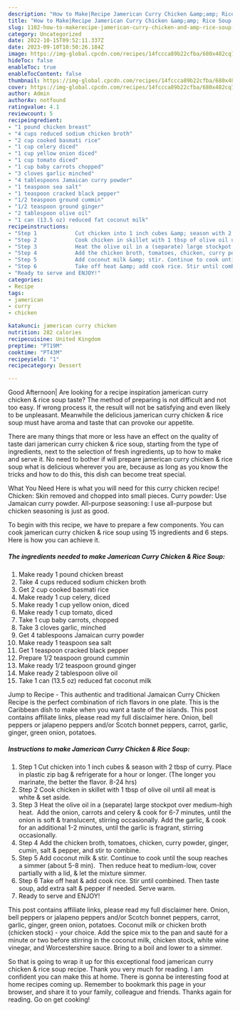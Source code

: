 ```yaml
---
description: "How to Make|Recipe Jamerican Curry Chicken &amp;amp; Rice Soup {That is Simple"
title: "How to Make|Recipe Jamerican Curry Chicken &amp;amp; Rice Soup {That is Simple"
slug: 1102-how-to-makerecipe-jamerican-curry-chicken-and-amp-rice-soup-that-is-simple
category: Uncategorized
date: 2022-10-15T09:52:11.337Z
date: 2023-09-10T10:50:26.184Z
image: https://img-global.cpcdn.com/recipes/14fccca89b22cfba/680x482cq70/jamerican-curry-chicken-rice-soup-recipe-main-photo.jpg
hideToc: false
enableToc: true
enableTocContent: false
thumbnail: https://img-global.cpcdn.com/recipes/14fccca89b22cfba/680x482cq70/jamerican-curry-chicken-rice-soup-recipe-main-photo.jpg
cover: https://img-global.cpcdn.com/recipes/14fccca89b22cfba/680x482cq70/jamerican-curry-chicken-rice-soup-recipe-main-photo.jpg
author: Admin
authorAv: notfound
ratingvalue: 4.1
reviewcount: 5
recipeingredient:
- "1 pound chicken breast"
- "4 cups reduced sodium chicken broth"
- "2 cup cooked basmati rice"
- "1 cup celery diced"
- "1 cup yellow onion diced"
- "1 cup tomato diced"
- "1 cup baby carrots chopped"
- "3 cloves garlic minched"
- "4 tablespoons Jamaican curry powder"
- "1 teaspoon sea salt"
- "1 teaspoon cracked black pepper"
- "1/2 teaspoon ground cummin"
- "1/2 teaspoon ground ginger"
- "2 tablespoon olive oil"
- "1 can (13.5 oz) reduced fat coconut milk"
recipeinstructions:
- "Step 1            Cut chicken into 1 inch cubes &amp; season with 2 tbsp of curry. Place in plastic zip bag &amp; refrigerate for a hour or longer. (The longer you marinate, the better the flavor. 8-24 hrs)"
- "Step 2            Cook chicken in skillet with 1 tbsp of olive oil until all meat is white &amp; set aside."
- "Step 3            Heat the olive oil in a (separate) large stockpot over medium-high heat.  Add the onion, carrots and celery &amp; cook for 6-7 minutes, until the onion is soft &amp; translucent, stirring occasionally. Add the garlic, &amp; cook for an additional 1-2 minutes, until the garlic is fragrant, stirring occasionally."
- "Step 4            Add the chicken broth, tomatoes, chicken, curry powder, ginger, cumin, salt &amp; pepper, and stir to combine."
- "Step 5            Add coconut milk &amp; stir. Continue to cook until the soup reaches a simmer (about 5-8 min).  Then reduce heat to medium-low, cover partially with a lid, &amp; let the mixture simmer."
- "Step 6            Take off heat &amp; add cook rice. Stir until combined. Then taste soup, add extra salt &amp; pepper if needed. Serve warm."
- "Ready to serve and ENJOY!"
categories:
- Recipe
tags:
- jamerican
- curry
- chicken

katakunci: jamerican curry chicken 
nutrition: 282 calories
recipecuisine: United Kingdom
preptime: "PT19M"
cooktime: "PT43M"
recipeyield: "1"
recipecategory: Dessert

---
```



Good Afternoon| Are looking for a recipe inspiration jamerican curry chicken &amp; rice soup taste? The method of preparing is not difficult and not too easy. If wrong process it, the result will not be satisfying and even likely to be unpleasant. Meanwhile the delicious jamerican curry chicken &amp; rice soup must have aroma and taste that can provoke our appetite.






There are many things that more or less have an effect on the quality of taste dari jamerican curry chicken &amp; rice soup, starting from the type of ingredients, next to the selection of fresh ingredients, up to how to make and serve it. No need to bother if will prepare jamerican curry chicken &amp; rice soup what is delicious wherever you are, because as long as you know the tricks and how to do this, this dish can become treat  special.


What You Need Here is what you will need for this curry chicken recipe! Chicken: Skin removed and chopped into small pieces. Curry powder: Use Jamaican curry powder. All-purpose seasoning: I use all-purpose but chicken seasoning is just as good.


To begin with this recipe, we have to prepare a few components. You can cook jamerican curry chicken &amp; rice soup using 15 ingredients and 6 steps. Here is how you can achieve it.

<!--inarticleads1-->

##### The ingredients needed to make Jamerican Curry Chicken &amp; Rice Soup:

1. Make ready 1 pound chicken breast
1. Take 4 cups reduced sodium chicken broth
1. Get 2 cup cooked basmati rice
1. Make ready 1 cup celery, diced
1. Make ready 1 cup yellow onion, diced
1. Make ready 1 cup tomato, diced
1. Take 1 cup baby carrots, chopped
1. Take 3 cloves garlic, minched
1. Get 4 tablespoons Jamaican curry powder
1. Make ready 1 teaspoon sea salt
1. Get 1 teaspoon cracked black pepper
1. Prepare 1/2 teaspoon ground cummin
1. Make ready 1/2 teaspoon ground ginger
1. Make ready 2 tablespoon olive oil
1. Take 1 can (13.5 oz) reduced fat coconut milk


Jump to Recipe - This authentic and traditional Jamaican Curry Chicken Recipe is the perfect combination of rich flavors in one plate. This is the Caribbean dish to make when you want a taste of the islands. This post contains affiliate links, please read my full disclaimer here. Onion, bell peppers or jalapeno peppers and/or Scotch bonnet peppers, carrot, garlic, ginger, green onion, potatoes. 

<!--inarticleads2-->

##### Instructions to make Jamerican Curry Chicken &amp; Rice Soup:

1. Step 1            Cut chicken into 1 inch cubes &amp; season with 2 tbsp of curry. Place in plastic zip bag &amp; refrigerate for a hour or longer. (The longer you marinate, the better the flavor. 8-24 hrs)
1. Step 2            Cook chicken in skillet with 1 tbsp of olive oil until all meat is white &amp; set aside.
1. Step 3            Heat the olive oil in a (separate) large stockpot over medium-high heat.  Add the onion, carrots and celery &amp; cook for 6-7 minutes, until the onion is soft &amp; translucent, stirring occasionally. Add the garlic, &amp; cook for an additional 1-2 minutes, until the garlic is fragrant, stirring occasionally.
1. Step 4            Add the chicken broth, tomatoes, chicken, curry powder, ginger, cumin, salt &amp; pepper, and stir to combine.
1. Step 5            Add coconut milk &amp; stir. Continue to cook until the soup reaches a simmer (about 5-8 min).  Then reduce heat to medium-low, cover partially with a lid, &amp; let the mixture simmer.
1. Step 6            Take off heat &amp; add cook rice. Stir until combined. Then taste soup, add extra salt &amp; pepper if needed. Serve warm.
1. Ready to serve and ENJOY!

This post contains affiliate links, please read my full disclaimer here. Onion, bell peppers or jalapeno peppers and/or Scotch bonnet peppers, carrot, garlic, ginger, green onion, potatoes. Coconut milk or chicken broth (chicken stock) - your choice. Add the spice mix to the pan and sauté for a minute or two before stirring in the coconut milk, chicken stock, white wine vinegar, and Worcestershire sauce. Bring to a boil and lower to a simmer. 

So that is going to wrap it up for this exceptional food jamerican curry chicken &amp; rice soup recipe. Thank you very much for reading. I am confident you can make this at home. There is gonna be interesting food at home recipes coming up. Remember to bookmark this page in your browser, and share it to your family, colleague and friends. Thanks again for reading. Go on get cooking!
